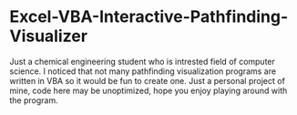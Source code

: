 # Excel-VBA-Interactive-Pathfinding-Visualizer

Just a chemical engineering student who is intrested field of computer science. I noticed that not many pathfinding visualization programs are written in VBA so it would be fun to create one. Just a personal project of mine, code here may be unoptimized, hope you enjoy playing around with the program.
